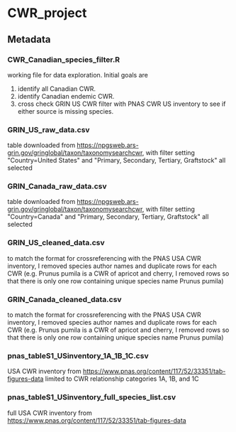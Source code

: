 # CWR_project

## Metadata
### CWR_Canadian_species_filter.R
  working file for data exploration. Initial goals are 
  1) identify all Canadian CWR.
  2) identify Canadian endemic CWR.
  3) cross check GRIN US CWR filter with PNAS CWR US inventory to see if either source is missing species. 

### GRIN_US_raw_data.csv
  table downloaded from https://npgsweb.ars-grin.gov/gringlobal/taxon/taxonomysearchcwr, 
  with filter setting "Country=United States" and "Primary, Secondary, Tertiary, Graftstock" all selected

### GRIN_Canada_raw_data.csv
  table downloaded from https://npgsweb.ars-grin.gov/gringlobal/taxon/taxonomysearchcwr, 
  with filter setting "Country=Canada" and "Primary, Secondary, Tertiary, Graftstock" all selected
  
### GRIN_US_cleaned_data.csv
  to match the format for crossreferencing with the PNAS USA CWR inventory, I removed species author names and duplicate rows 
  for each CWR (e.g. Prunus pumila is a CWR of apricot and cherry, I removed rows so that there is only one row containing unique species name Prunus pumila)

### GRIN_Canada_cleaned_data.csv
  to match the format for crossreferencing with the PNAS USA CWR inventory, I removed species author names and duplicate rows 
  for each CWR (e.g. Prunus pumila is a CWR of apricot and cherry, I removed rows so that there is only one row containing unique species name Prunus pumila)

### pnas_tableS1_USinventory_1A_1B_1C.csv
  USA CWR inventory from https://www.pnas.org/content/117/52/33351/tab-figures-data
  limited to CWR relationship categories 1A, 1B, and 1C
  
### pnas_tableS1_USinventory_full_species_list.csv
  full USA CWR inventory from https://www.pnas.org/content/117/52/33351/tab-figures-data

